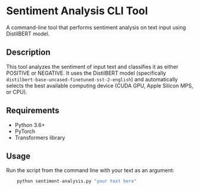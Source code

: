 # Sentiment Analysis CLI Tool

A command-line tool that performs sentiment analysis on text input using DistilBERT model.

## Description

This tool analyzes the sentiment of input text and classifies it as either POSITIVE or NEGATIVE. It uses the DistilBERT model (specifically `distilbert-base-uncased-finetuned-sst-2-english`) and automatically selects the best available computing device (CUDA GPU, Apple Silicon MPS, or CPU).

## Requirements

- Python 3.6+
- PyTorch
- Transformers library

## Usage

Run the script from the command line with your text as an argument:

```py
    python sentiment-analysis.py "your text here"
```
